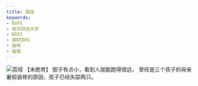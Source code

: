 ```yaml
---
title: 荔枝
keywords:
- NUFE
- 南京财经大学
- WIKI
- 南财百科
- 猫咪
- 猫猫
---
```

![荔枝](/mao/荔枝.jpg)
【未绝育】
胆子有点小，看到人就能跑得很远，
曾经是三个孩子的母亲
暑假装修的原因，孩子已经失踪两只。